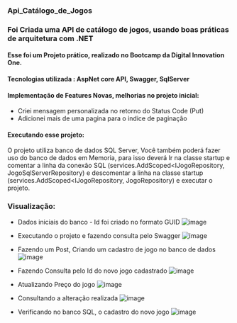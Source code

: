 ### Api_Catálogo_de_Jogos
### Foi Criada uma API de catálogo de jogos, usando boas práticas de arquitetura com .NET
#### Esse foi um Projeto prático, realizado no Bootcamp da Digital Innovation One.
#### Tecnologias utilizada : AspNet core API, Swagger, SqlServer
 
#### Implementação de Features Novas, melhorias no projeto inicial: 
- Criei mensagem personalizada no retorno do Status Code (Put)
- Adicionei mais de uma pagina para o indice de paginação

#### Executando esse projeto: 
O projeto utiliza banco de dados SQL Server, Você também poderá fazer uso do banco de dados em Memoria, para isso deverá Ir na classe startup e comentar a linha da conexão SQL (services.AddScoped<IJogoRepository, JogoSqlServerRepository) e descomentar a linha na classe startup (services.AddScoped<IJogoRepository, JogoRepository) e executar o projeto.

### Visualização:
- Dados iniciais do banco - Id foi criado no formato GUID
![image](https://user-images.githubusercontent.com/74335070/134765258-642f784c-947d-45f7-92d6-5e5498e44e19.png)

- Executando o projeto e fazendo consulta pelo Swagger
![image](https://user-images.githubusercontent.com/74335070/134764704-257be301-fe37-423a-984a-1ee076655db8.png)
 
 - Fazendo um Post, Criando um cadastro de jogo no banco de dados
 ![image](https://user-images.githubusercontent.com/74335070/134764844-d61b2564-f33b-43ef-b1e2-66ed56b88b27.png)
 
 - Fazendo Consulta pelo Id do novo jogo cadastrado
 ![image](https://user-images.githubusercontent.com/74335070/134765042-ccafa719-128d-4c95-a08a-bd00bffbdd85.png)
 
 - Atualizando Preço do jogo
 ![image](https://user-images.githubusercontent.com/74335070/134765063-7739f5cb-0b6c-46a2-8d08-63df266778c8.png)
 
 - Consultando a alteração realizada
 ![image](https://user-images.githubusercontent.com/74335070/134765108-b48cc161-6b21-426d-8f93-012f432aac1d.png)
 
 - Verificando no banco SQL, o cadastro do novo jogo
 ![image](https://user-images.githubusercontent.com/74335070/134765215-550671ec-b0f5-42a5-ac18-9eb325437a5a.png)




